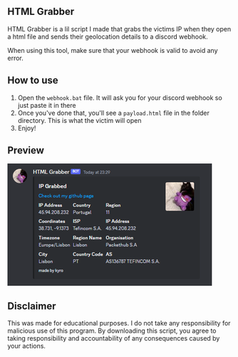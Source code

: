 ## HTML Grabber
HTML Grabber is a lil script I made that grabs the victims IP when they open a html file and sends their geolocation details to a discord webhook.

When using this tool, make sure that your webhook is valid to avoid any error.

## How to use
1. Open the `webhook.bat` file. It will ask you for your discord webhook so just paste it in there
2. Once you've done that, you'll see a `payload.html` file in the folder directory. This is what the victim will open
3. Enjoy!

## Preview
![image](https://raw.githubusercontent.com/damnkyro/media/main/media/html-grabber-preview.png)

## Disclaimer
This was made for educational purposes. I do not take any responsibility for malicious use of this program. By downloading this script, you agree to taking responsibility and accountability of any consequences caused by your actions.
